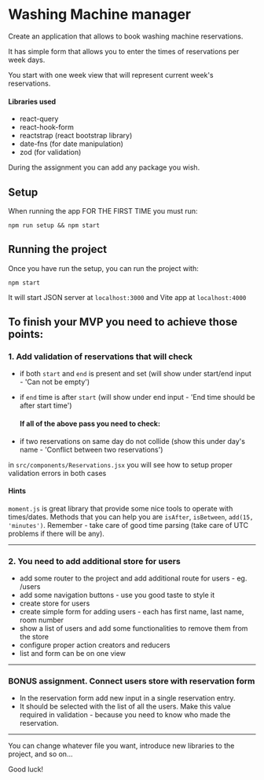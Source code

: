 # Washing Machine manager

Create an application that allows to book washing machine reservations.

It has simple form that allows you to enter the times of reservations per week days. 

You start with one week view that will represent current week's reservations.

#### Libraries used 
- react-query
- react-hook-form
- reactstrap (react bootstrap library)
- date-fns (for date manipulation)
- zod (for validation)
 
During the assignment you can add any package you wish.

## Setup
When running the app FOR THE FIRST TIME you must run:

`npm run setup && npm start`

## Running the project

Once you have run the setup, you can run the project with:

`npm start`

It will start JSON server at `localhost:3000` and Vite app at `localhost:4000`

## To finish your MVP you need to achieve those points:

### 1. Add validation of reservations that will check

- if both `start` and `end` is present and set (will show under start/end input - 'Can not be empty')
- if `end` time is after `start` (will show under end input - 'End time should be after start time')
  
  #### If all of the above pass you need to check:
  
- if two reservations on same day do not collide (show this under day's name - 'Conflict between two reservations')

in `src/components/Reservations.jsx` you will see how to setup proper validation errors in both cases

#### Hints

`moment.js` is great library that provide some nice tools to operate with times/dates. Methods that you can help you are `isAfter`, `isBetween`, `add(15, 'minutes')`. Remember - take care of good time parsing (take care of UTC problems if there will be any).

---

### 2. You need to add additional store for users

- add some router to the project and add additional route for users - eg. /users
- add some navigation buttons - use you good taste to style it
- create store for users
- create simple form for adding users - each has first name, last name, room number
- show a list of users and add some functionalities to remove them from the store
- configure proper action creators and reducers
- list and form can be on one view

---

### BONUS assignment. Connect users store with reservation form

- In the reservation form add new input in a single reservation entry. 
- It should be selected with the list of all the users. Make this value required in validation - because you need to know who made the reservation.

---

You can change whatever file you want, introduce new libraries to the project, and so on...

Good luck!
